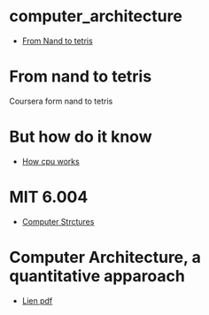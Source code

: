 # computer_architecture
* [From Nand to tetris](#from-nand-to-tetris)

# From nand to tetris
Coursera form nand to tetris

# But how do it know 
* [How cpu works](https://www.youtube.com/watch?v=cNN_tTXABUA)

# MIT 6.004
* [Computer Strctures](https://www.youtube.com/watch?v=7P-LGEJS3A8&list=PLDSlqjcPpoL64CJdF0Qee5oWqGS6we_Yu)

# Computer Architecture, a quantitative apparoach
* [Lien pdf](https://www.cse.iitd.ac.in/~rijurekha/col216/quantitative_approach.pdf)
